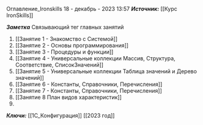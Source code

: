 
Оглавление_Ironskills
 18 - декабрь - 2023  13:57 
***Источник:***  [[Курс IronSkills]] 

***Заметка*** 
Связывающий тег главных занятий
1. [[Занятие 1 - Знакомство с Системой]]
2. [[Занятие 2 - Основы программирования]]
3. [[Занятие 3 - Процедуры и функции]]
4. [[Занятие 4 - Универсальные коллекции Массив, Структура, Соответствие, СписокЗначений]]
5. [[Занятие 5 - Универсальные коллекции Таблица значений  и Дерево значений]]
6. [[Занятие 6 - Константы, Справочники, Перечисления]]
7. [[Занятие 7 - Константы, Справочники, Перечисления]]
8. [[Занятие 8 План видов характеристик]]
9. 


***Ключи:*** [[1С_Конфигурация]] [[2023 год]]